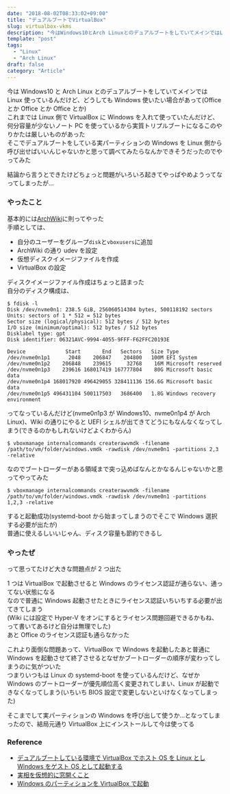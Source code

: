 ```yaml
---
date: "2018-08-02T08:33:02+09:00"
title: "デュアルブートでVirtualBox"
slug: virtualbox-vkms
description: "今はWindows10とArch LinuxとのデュアルブートをしていてメインではLinux使っているんだけど、どうしてもWindows使いたい場合がある"
template: "post"
tags:
  - "Linux"
  - "Arch Linux"
draft: false
category: "Article"
---
```


今は Windows10 と Arch Linux とのデュアルブートをしていてメインでは Linux 使っているんだけど、どうしても Windows 使いたい場合があって(Office とか Office とか Office とか)  
これまでは Linux 側で VirtualBox に Windows を入れて使っていたんだけど、何分容量が少ないノート PC を使っているから実質トリプルブートになるこのやりかたは厳しいものがあった  
そこでデュアルブートをしている実パーティションの Windows を Linux 側から呼び出せばいいんじゃないかと思って調べてみたらなんかできそうだったのでやってみた

結論から言うとできたけどちょっと問題がいろいろ起きてやっぱやめようってなってしまったが...

### やったこと

基本的には[ArchWiki](https://wiki.archlinux.jp/index.php/VirtualBox/%E3%83%92%E3%83%B3%E3%83%88%E3%81%A8%E3%83%86%E3%82%AF%E3%83%8B%E3%83%83%E3%82%AF#Windows_.E3.81.AE.E3.83.91.E3.83.BC.E3.83.86.E3.82.A3.E3.82.B7.E3.83.A7.E3.83.B3.E3.82.92_VirtualBox_.E3.81.A7.E8.B5.B7.E5.8B.95)に則ってやった  
手順としては、

- 自分のユーザーをグループ`disk`と`vboxusers`に追加
- ArchWiki の通り udev を設定
- 仮想ディスクイメージファイルを作成
- VirtualBox の設定

ディスクイメージファイル作成はちょっと詰まった  
自分のディスク構成は、

```
$ fdisk -l
Disk /dev/nvme0n1: 238.5 GiB, 256060514304 bytes, 500118192 sectors
Units: sectors of 1 * 512 = 512 bytes
Sector size (logical/physical): 512 bytes / 512 bytes
I/O size (minimum/optimal): 512 bytes / 512 bytes
Disklabel type: gpt
Disk identifier: 06321AVC-9994-4055-9FFF-F62FFC20193E

Device             Start       End   Sectors   Size Type
/dev/nvme0n1p1      2048    206847    204800   100M EFI System
/dev/nvme0n1p2    206848    239615     32768    16M Microsoft reserved
/dev/nvme0n1p3    239616 168017419 167777804    80G Microsoft basic data
/dev/nvme0n1p4 168017920 496429055 328411136 156.6G Microsoft basic data
/dev/nvme0n1p5 496431104 500117503   3686400   1.8G Windows recovery environment
```

ってなっているんだけど(nvme0n1p3 が Windows10、nvme0n1p4 が Arch Linux)、Wiki の通りにやると UEFI シェルが出てきてどうにもなんなくなってしまう(できるのかもしれないけどよくわからん)

```
$ vboxmanage internalcommands createrawvmdk -filename /path/to/vm/folder/windows.vmdk -rawdisk /dev/nvme0n1 -partitions 2,3 -relative
```

なのでブートローダーがある領域まで突っ込めばなんとかなるんじゃないかと思ってやってみた

```
$ vboxmanage internalcommands createrawvmdk -filename /path/to/vm/folder/windows.vmdk -rawdisk /dev/nvme0n1 -partitions 1,2,3 -relative
```

すると起動成功(systemd-boot から始まってしまうのでそこで Windows 選択する必要が出たが)  
普通に使えるしいいじゃん、ディスク容量も節約できるし

### やったぜ

って思ってたけど大きな問題点が 2 つ出た

1 つは VirtualBox で起動させると Windows のライセンス認証が通らない、通ってない状態になる  
なので普通に Windows 起動させたときにライセンス認証いちいちする必要が出てきてしまう  
(Wiki には設定で Hyper-V をオンにするとライセンス問題回避できるかもね、って書いてあるけど自分は無理でした)  
あと Office のライセンス認証も通らなかった

これより面倒な問題あって、VirtualBox で Windows を起動したあと普通に Windows を起動させて終了させるとなぜかブートローダーの順序が変わってしまうのに気がついた  
つまりいつもは Linux の systemd-boot を使っているんだけど、なぜか Windows のブートローダーが優先順位高く変更されてしまい、Linux が起動できなくなってしまう(いちいち BIOS 設定で変更しないといけなくなってしまった)

そこまでして実パーティションの Windows を呼び出して使うか...となってしまったので、結局元通り VirtualBox 上にインストールして今は使ってる

### Reference

- [デュアルブートしている環境で VirtualBox でホスト OS を Linux とし Windows をゲスト OS として起動する](https://www.ncaq.net/2018/01/31/17/12/33/)
- [実相を仮想的に窓開くこと](https://medium.com/@matsu_hiroshi/%E5%AE%9F%E7%9B%B8%E3%82%92%E4%BB%AE%E6%83%B3%E7%9A%84%E3%81%AB%E7%AA%93%E9%96%8B%E3%81%8F%E3%81%93%E3%81%A8-e37ae0c61ebf)
- [Windows のパーティションを VirtualBox で起動](https://wiki.archlinux.jp/index.php/VirtualBox/%E3%83%92%E3%83%B3%E3%83%88%E3%81%A8%E3%83%86%E3%82%AF%E3%83%8B%E3%83%83%E3%82%AF#Windows_.E3.81.AE.E3.83.91.E3.83.BC.E3.83.86.E3.82.A3.E3.82.B7.E3.83.A7.E3.83.B3.E3.82.92_VirtualBox_.E3.81.A7.E8.B5.B7.E5.8B.95)
